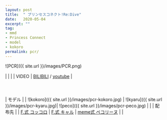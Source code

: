 ```yaml
---
layout: post
title:  " プリンセスコネクト!Re:Dive"
date:   2020-05-04
excerpt: ""
tag:
- mmd
- Princess Connect
- model
- kokoro
permalink: pcr/
---
```


![PCR]({{ site.url }}/images/PCR.png)
  

| | |
|  VIDEO  | [BILIBILI](https://www.bilibili.com/video/BV1iZ4y1s79t/) / [youtube](https://youtu.be/st-bW4whusQ) |
　  
　  
　  
  
  
|  モデル  | | ![kokoro]({{ site.url }}/images/pcr-kokoro.jpg) | ![kyaru]({{ site.url }}/images/pcr-kyaru.jpg)| ![peco]({{ site.url }}/images/pcr-peco.jpg) | |
|  配布先  | | [F.式 コッコロ](https://i-fox.club/pcr/kokoro) | [F.式 キャル](https://i-fox.club/pcr/kyaru) |  [meme式 ペコリーヌ](https://i-fox.club/pcr/peco) | |

